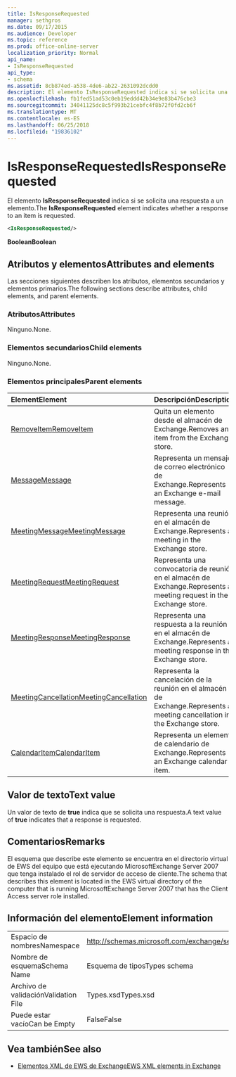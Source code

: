 ```yaml
---
title: IsResponseRequested
manager: sethgros
ms.date: 09/17/2015
ms.audience: Developer
ms.topic: reference
ms.prod: office-online-server
localization_priority: Normal
api_name:
- IsResponseRequested
api_type:
- schema
ms.assetid: 8cb874ed-a538-4de6-ab22-2631092dcdd0
description: El elemento IsResponseRequested indica si se solicita una respuesta a un elemento.
ms.openlocfilehash: fb1fed51ad53c0eb19eddd42b34e9e83b476cbe3
ms.sourcegitcommit: 34041125dc8c5f993b21cebfc4f8b72f0fd2cb6f
ms.translationtype: MT
ms.contentlocale: es-ES
ms.lasthandoff: 06/25/2018
ms.locfileid: "19836102"
---
```

# <a name="isresponserequested"></a><span data-ttu-id="67410-103">IsResponseRequested</span><span class="sxs-lookup"><span data-stu-id="67410-103">IsResponseRequested</span></span>

<span data-ttu-id="67410-104">El elemento **IsResponseRequested** indica si se solicita una respuesta a un elemento.</span><span class="sxs-lookup"><span data-stu-id="67410-104">The **IsResponseRequested** element indicates whether a response to an item is requested.</span></span> 
  
```xml
<IsResponseRequested/>
```

 <span data-ttu-id="67410-105">**Boolean**</span><span class="sxs-lookup"><span data-stu-id="67410-105">**Boolean**</span></span>
## <a name="attributes-and-elements"></a><span data-ttu-id="67410-106">Atributos y elementos</span><span class="sxs-lookup"><span data-stu-id="67410-106">Attributes and elements</span></span>

<span data-ttu-id="67410-107">Las secciones siguientes describen los atributos, elementos secundarios y elementos primarios.</span><span class="sxs-lookup"><span data-stu-id="67410-107">The following sections describe attributes, child elements, and parent elements.</span></span>
  
### <a name="attributes"></a><span data-ttu-id="67410-108">Atributos</span><span class="sxs-lookup"><span data-stu-id="67410-108">Attributes</span></span>

<span data-ttu-id="67410-109">Ninguno.</span><span class="sxs-lookup"><span data-stu-id="67410-109">None.</span></span>
  
### <a name="child-elements"></a><span data-ttu-id="67410-110">Elementos secundarios</span><span class="sxs-lookup"><span data-stu-id="67410-110">Child elements</span></span>

<span data-ttu-id="67410-111">Ninguno.</span><span class="sxs-lookup"><span data-stu-id="67410-111">None.</span></span>
  
### <a name="parent-elements"></a><span data-ttu-id="67410-112">Elementos principales</span><span class="sxs-lookup"><span data-stu-id="67410-112">Parent elements</span></span>

|<span data-ttu-id="67410-113">**Element**</span><span class="sxs-lookup"><span data-stu-id="67410-113">**Element**</span></span>|<span data-ttu-id="67410-114">**Descripción**</span><span class="sxs-lookup"><span data-stu-id="67410-114">**Description**</span></span>|
|:-----|:-----|
|[<span data-ttu-id="67410-115">RemoveItem</span><span class="sxs-lookup"><span data-stu-id="67410-115">RemoveItem</span></span>](removeitem.md) <br/> |<span data-ttu-id="67410-116">Quita un elemento desde el almacén de Exchange.</span><span class="sxs-lookup"><span data-stu-id="67410-116">Removes an item from the Exchange store.</span></span>  <br/> |
|[<span data-ttu-id="67410-117">Message</span><span class="sxs-lookup"><span data-stu-id="67410-117">Message</span></span>](message-ex15websvcsotherref.md) <br/> |<span data-ttu-id="67410-118">Representa un mensaje de correo electrónico de Exchange.</span><span class="sxs-lookup"><span data-stu-id="67410-118">Represents an Exchange e-mail message.</span></span>  <br/> |
|[<span data-ttu-id="67410-119">MeetingMessage</span><span class="sxs-lookup"><span data-stu-id="67410-119">MeetingMessage</span></span>](meetingmessage.md) <br/> |<span data-ttu-id="67410-120">Representa una reunión en el almacén de Exchange.</span><span class="sxs-lookup"><span data-stu-id="67410-120">Represents a meeting in the Exchange store.</span></span>  <br/> |
|[<span data-ttu-id="67410-121">MeetingRequest</span><span class="sxs-lookup"><span data-stu-id="67410-121">MeetingRequest</span></span>](meetingrequest.md) <br/> |<span data-ttu-id="67410-122">Representa una convocatoria de reunión en el almacén de Exchange.</span><span class="sxs-lookup"><span data-stu-id="67410-122">Represents a meeting request in the Exchange store.</span></span>  <br/> |
|[<span data-ttu-id="67410-123">MeetingResponse</span><span class="sxs-lookup"><span data-stu-id="67410-123">MeetingResponse</span></span>](meetingresponse.md) <br/> |<span data-ttu-id="67410-124">Representa una respuesta a la reunión en el almacén de Exchange.</span><span class="sxs-lookup"><span data-stu-id="67410-124">Represents a meeting response in the Exchange store.</span></span>  <br/> |
|[<span data-ttu-id="67410-125">MeetingCancellation</span><span class="sxs-lookup"><span data-stu-id="67410-125">MeetingCancellation</span></span>](meetingcancellation.md) <br/> |<span data-ttu-id="67410-126">Representa la cancelación de la reunión en el almacén de Exchange.</span><span class="sxs-lookup"><span data-stu-id="67410-126">Represents a meeting cancellation in the Exchange store.</span></span>  <br/> |
|[<span data-ttu-id="67410-127">CalendarItem</span><span class="sxs-lookup"><span data-stu-id="67410-127">CalendarItem</span></span>](calendaritem.md) <br/> |<span data-ttu-id="67410-128">Representa un elemento de calendario de Exchange.</span><span class="sxs-lookup"><span data-stu-id="67410-128">Represents an Exchange calendar item.</span></span>  <br/> |
   
## <a name="text-value"></a><span data-ttu-id="67410-129">Valor de texto</span><span class="sxs-lookup"><span data-stu-id="67410-129">Text value</span></span>

<span data-ttu-id="67410-130">Un valor de texto de **true** indica que se solicita una respuesta.</span><span class="sxs-lookup"><span data-stu-id="67410-130">A text value of **true** indicates that a response is requested.</span></span> 
  
## <a name="remarks"></a><span data-ttu-id="67410-131">Comentarios</span><span class="sxs-lookup"><span data-stu-id="67410-131">Remarks</span></span>

<span data-ttu-id="67410-132">El esquema que describe este elemento se encuentra en el directorio virtual de EWS del equipo que está ejecutando MicrosoftExchange Server 2007 que tenga instalado el rol de servidor de acceso de cliente.</span><span class="sxs-lookup"><span data-stu-id="67410-132">The schema that describes this element is located in the EWS virtual directory of the computer that is running MicrosoftExchange Server 2007 that has the Client Access server role installed.</span></span>
  
## <a name="element-information"></a><span data-ttu-id="67410-133">Información del elemento</span><span class="sxs-lookup"><span data-stu-id="67410-133">Element information</span></span>

|||
|:-----|:-----|
|<span data-ttu-id="67410-134">Espacio de nombres</span><span class="sxs-lookup"><span data-stu-id="67410-134">Namespace</span></span>  <br/> |http://schemas.microsoft.com/exchange/services/2006/types  <br/> |
|<span data-ttu-id="67410-135">Nombre de esquema</span><span class="sxs-lookup"><span data-stu-id="67410-135">Schema Name</span></span>  <br/> |<span data-ttu-id="67410-136">Esquema de tipos</span><span class="sxs-lookup"><span data-stu-id="67410-136">Types schema</span></span>  <br/> |
|<span data-ttu-id="67410-137">Archivo de validación</span><span class="sxs-lookup"><span data-stu-id="67410-137">Validation File</span></span>  <br/> |<span data-ttu-id="67410-138">Types.xsd</span><span class="sxs-lookup"><span data-stu-id="67410-138">Types.xsd</span></span>  <br/> |
|<span data-ttu-id="67410-139">Puede estar vacío</span><span class="sxs-lookup"><span data-stu-id="67410-139">Can be Empty</span></span>  <br/> |<span data-ttu-id="67410-140">False</span><span class="sxs-lookup"><span data-stu-id="67410-140">False</span></span>  <br/> |
   
## <a name="see-also"></a><span data-ttu-id="67410-141">Vea también</span><span class="sxs-lookup"><span data-stu-id="67410-141">See also</span></span>



- [<span data-ttu-id="67410-142">Elementos XML de EWS de Exchange</span><span class="sxs-lookup"><span data-stu-id="67410-142">EWS XML elements in Exchange</span></span>](ews-xml-elements-in-exchange.md)

